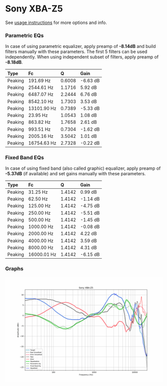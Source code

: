 # Sony XBA-Z5
See [usage instructions](https://github.com/jaakkopasanen/AutoEq#usage) for more options and info.

### Parametric EQs
In case of using parametric equalizer, apply preamp of **-8.14dB** and build filters manually
with these parameters. The first 5 filters can be used independently.
When using independent subset of filters, apply preamp of **-8.18dB**.

| Type    | Fc          |      Q | Gain     |
|:--------|:------------|:-------|:---------|
| Peaking | 191.69 Hz   | 0.6008 | -6.63 dB |
| Peaking | 2544.61 Hz  | 1.1716 | 5.92 dB  |
| Peaking | 6487.07 Hz  | 2.2444 | 6.76 dB  |
| Peaking | 8542.10 Hz  | 1.7303 | 3.53 dB  |
| Peaking | 13101.90 Hz | 0.7389 | -5.33 dB |
| Peaking | 23.95 Hz    | 1.0543 | 1.08 dB  |
| Peaking | 863.82 Hz   | 1.7658 | 2.61 dB  |
| Peaking | 993.51 Hz   | 0.7304 | -1.62 dB |
| Peaking | 2005.16 Hz  | 3.5042 | 1.01 dB  |
| Peaking | 16754.63 Hz | 2.7328 | -0.22 dB |

### Fixed Band EQs
In case of using fixed band (also called graphic) equalizer, apply preamp of **-5.37dB**
(if available) and set gains manually with these parameters.

| Type    | Fc          |      Q | Gain     |
|:--------|:------------|:-------|:---------|
| Peaking | 31.25 Hz    | 1.4142 | 0.99 dB  |
| Peaking | 62.50 Hz    | 1.4142 | -1.14 dB |
| Peaking | 125.00 Hz   | 1.4142 | -4.75 dB |
| Peaking | 250.00 Hz   | 1.4142 | -5.51 dB |
| Peaking | 500.00 Hz   | 1.4142 | -1.45 dB |
| Peaking | 1000.00 Hz  | 1.4142 | -0.08 dB |
| Peaking | 2000.00 Hz  | 1.4142 | 4.22 dB  |
| Peaking | 4000.00 Hz  | 1.4142 | 3.59 dB  |
| Peaking | 8000.00 Hz  | 1.4142 | 4.31 dB  |
| Peaking | 16000.01 Hz | 1.4142 | -6.15 dB |

### Graphs
![](./Sony%20XBA-Z5.png)